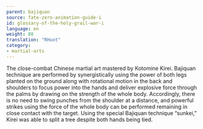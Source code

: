 ```yaml
---
parent: bajiquan
source: fate-zero-animation-guide-i
id: glossary-of-the-holy-grail-war-i
language: en
weight: 88
translation: "RHuot"
category:
- martial-arts
---
```


The close-combat Chinese martial art mastered by Kotomine Kirei. Bajiquan technique are performed by synergistically using the power of both legs planted on the ground along with rotational motion in the back and shoulders to focus power into the hands and deliver explosive force through the palms by drawing on the strength of the whole body. Accordingly, there is no need to swing punches from the shoulder at a distance, and powerful strikes using the force of the whole body can be performed remaining in close contact with the target. Using the special Bajiquan technique “sunkei,” Kirei was able to split a tree despite both hands being tied.
